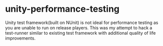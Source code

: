 # unity-performance-testing
Unity test framework(built on NUnit) is not ideal for performance testing as you are unable to run on release players. This was my attempt to hack a test-runner similar to existing test framework with additional quality of life improvements.
